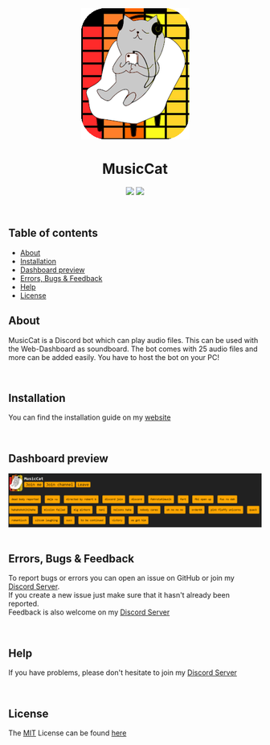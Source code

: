 <div align="center">
<img src="pictures/musiccat_logo.png">

# **MusicCat**

<p>
<a href="discord.gg/Ra4WSRYWk6"><img src="https://img.shields.io/discord/770022734234386432?label=%20discord&logo=discord&style=plastic7"/><a>

<img src=https://img.shields.io/badge/Version-V1.0--Alpha-red>
<p>
</div>

<br>

## Table of contents
- [About](#about)
- [Installation](#installation)
- [Dashboard preview](#Dashboard-preview)
- [Errors, Bugs & Feedback](#Errors,-Bugs-&-Feedback)
- [Help](#help)
- [License](#license)

## About
MusicCat is a Discord bot which can play audio files. This can be used with the Web-Dashboard as soundboard.
The bot comes with 25 audio files and more can be added easily.
You have to host the bot on your PC!

<br>

## Installation
You can find the installation guide on my [website]

<br>

## Dashboard preview
<div align="center">
<img src="pictures/dashboard_preview.png" style=width:600px>
</div>

<br>

## Errors, Bugs & Feedback
To report bugs or errors you can open an issue on GitHub or join my [Discord Server]. <br>
If you create a new issue just make sure that it hasn't already been reported. <br>
Feedback is also welcome on my [Discord Server]

<br>

## Help
If you have problems, please don't hesitate to join my [Discord Server]

<br>

## License
The [MIT] License can be found [here]

[website]: https://zorks.de/musiccat
[Discord Server]: https://zorks.de/server
[MIT]: https://choosealicense.com/licenses/mit/
[here]: https://github.com/BenediktWutzke/MusicCat/blob/main/LICENSE